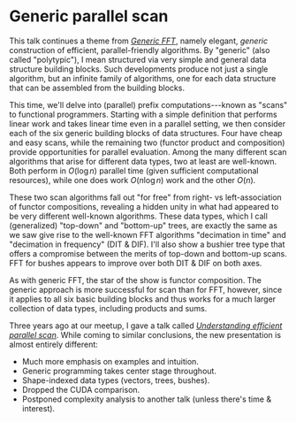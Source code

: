 # Generic parallel scan

This talk continues a theme from [*Generic FFT*], namely elegant, *generic* construction of efficient, parallel-friendly algorithms. By "generic" (also called "polytypic"), I mean structured via very simple and general data structure building blocks. Such developments produce not just a single algorithm, but an infinite family of algorithms, one for each data structure that can be assembled from the building blocks.

This time, we'll delve into (parallel) prefix computations---known as "scans" to functional programmers. Starting with a simple definition that performs linear work and takes linear time even in a parallel setting, we then consider each of the six generic building blocks of data structures. Four have cheap and easy scans, while the remaining two (functor product and composition) provide opportunities for parallel evaluation. Among the many different scan algorithms that arise for different data types, two at least are well-known. Both perform in $O(\log n)$ parallel time (given sufficient computational resources), while one does work $O(n \log n)$ work and the other $O(n)$.

These two scan algorithms fall out "for free" from right- vs left-association of functor compositions, revealing a hidden unity in what had appeared to be very different well-known algorithms. These data types, which I call (generalized) "top-down" and "bottom-up" trees, are exactly the same as we saw give rise to the well-known FFT algorithms "decimation in time" and "decimation in frequency" (DIT & DIF). I'll also show a bushier tree type that offers a compromise between the merits of top-down and bottom-up scans. FFT for bushes appears to improve over both DIT & DIF on both axes.

As with generic FFT, the star of the show is functor composition. The generic approach is more successful for scan than for FFT, however, since it applies to all six basic building blocks and thus works for a much larger collection of data types, including products and sums.

Three years ago at our meetup, I gave a talk called [*Understanding efficient parallel scan*].
While coming to similar conclusions, the new presentation is almost entirely different:

*   Much more emphasis on examples and intuition.
*   Generic programming takes center stage throughout.
*   Shape-indexed data types (vectors, trees, bushes).
*   Dropped the CUDA comparison.
*   Postponed complexity analysis to another talk (unless there's time & interest).

[*Generic FFT*]: https://github.com/conal/talk-2016-generic-fft "talk by Conal Elliott (2016)"

[*Understanding efficient parallel scan*]: https://github.com/conal/talk-2013-understanding-parallel-scan "talk by Conal Elliott (2013)"
